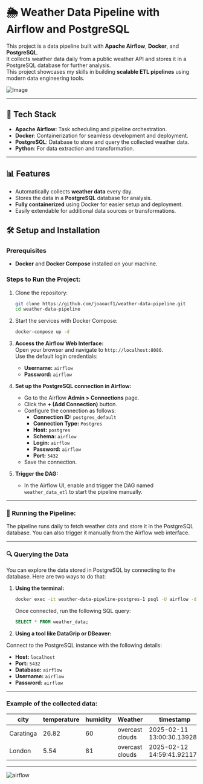 # 🌦️ Weather Data Pipeline with Airflow and PostgreSQL

This project is a data pipeline built with **Apache Airflow**, **Docker**, and **PostgreSQL**.  
It collects weather data daily from a public weather API and stores it in a PostgreSQL database for further analysis.  
This project showcases my skills in building **scalable ETL pipelines** using modern data engineering tools.

![Image](https://github.com/user-attachments/assets/9e91addf-9a62-44d4-9513-5a0ea5cb5bfe)

---

## 🚀 Tech Stack
- **Apache Airflow**: Task scheduling and pipeline orchestration.  
- **Docker**: Containerization for seamless development and deployment.  
- **PostgreSQL**: Database to store and query the collected weather data.  
- **Python**: For data extraction and transformation.  

---

## 📊 Features
- Automatically collects **weather data** every day.  
- Stores the data in a **PostgreSQL** database for analysis.  
- **Fully containerized** using Docker for easier setup and deployment.  
- Easily extendable for additional data sources or transformations.

## 🛠️ Setup and Installation
### Prerequisites
- **Docker** and **Docker Compose** installed on your machine.

### Steps to Run the Project:
1. Clone the repository:
   ```bash
   git clone https://github.com/joaoacf1/weather-data-pipeline.git
   cd weather-data-pipeline

2. Start the services with Docker Compose:
   ```bash
   docker-compose up -d

3. **Access the Airflow Web Interface:**  
   Open your browser and navigate to `http://localhost:8080`.  
   Use the default login credentials:  
   - **Username:** `airflow`  
   - **Password:** `airflow`

4. **Set up the PostgreSQL connection in Airflow:**  
   - Go to the Airflow **Admin > Connections** page.  
   - Click the **+ (Add Connection)** button.  
   - Configure the connection as follows:  
     - **Connection ID:** `postgres_default`  
     - **Connection Type:** `Postgres`  
     - **Host:** `postgres`  
     - **Schema:** `airflow`  
     - **Login:** `airflow`  
     - **Password:** `airflow`  
     - **Port:** `5432`  
   - Save the connection.

5. **Trigger the DAG:**  
   - In the Airflow UI, enable and trigger the DAG named `weather_data_etl` to start the pipeline manually.

---

### 🏃 Running the Pipeline:

The pipeline runs daily to fetch weather data and store it in the PostgreSQL database.
You can also trigger it manually from the Airflow web interface.

---

### 🔍 Querying the Data

You can explore the data stored in PostgreSQL by connecting to the database. Here are two ways to do that:

1. **Using the terminal:**

   ```bash
   docker exec -it weather-data-pipeline-postgres-1 psql -U airflow -d airflow
   ```
   
   Once connected, run the following SQL query:

   ```sql
   SELECT * FROM weather_data;
   ```

2. **Using a tool like DataGrip or DBeaver:**

Connect to the PostgreSQL instance with the following details:

- **Host:** `localhost`
- **Port:** `5432`
- **Database:** `airflow`
- **Username:** `airflow`
- **Password:** `airflow`

---

### Example of the collected data:

| city      | temperature | humidity | Weather          | timestamp                  |
|-----------|-------------|----------|------------------|----------------------------|
| Caratinga | 26.82       | 60       | overcast clouds  | 2025-02-11 13:00:30.139280 |
| London    | 5.54        | 81       | overcast clouds  | 2025-02-12 14:59:41.921171 |

---

![airflow](https://github.com/user-attachments/assets/6b150eae-c961-47e5-a4b9-3d49988fe1b1)


